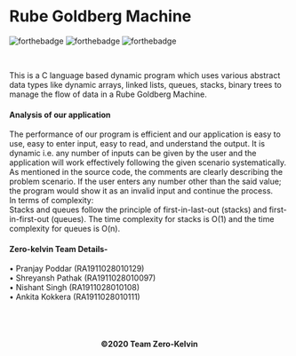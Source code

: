 <h1>Rube Goldberg Machine</h1>

  ![forthebadge](https://forthebadge.com/images/badges/built-with-love.svg)
  ![forthebadge](https://forthebadge.com/images/badges/uses-brains.svg)
  ![forthebadge](https://forthebadge.com/images/badges/check-it-out.svg)
  
  <br>
  <p>This is a C language based dynamic program which uses various abstract data types like dynamic arrays, linked lists, queues, stacks, binary trees to manage the flow of data in a Rube Goldberg Machine. </p>
  <h4>Analysis of our application</h4>
The performance of our program is efficient and our application is easy to use, easy to enter input, easy to read, and understand the output. It is dynamic i.e. any number of inputs can be given by the user and the application will work effectively following the given scenario systematically. As mentioned in the source code, the comments are clearly describing the problem scenario. If the user enters any number other than the said value; the program would show it as an invalid input and continue the process.<br>
In terms of complexity:<br>
Stacks and queues follow the principle of first-in-last-out (stacks) and first-in-first-out (queues). The time complexity for stacks is O(1) and the time complexity for queues is O(n).
  
  <h4>Zero-kelvin Team Details-</h4>
  <p>
• Pranjay Poddar (RA1911028010129)<br>
• Shreyansh Pathak (RA1911028010097)<br>
• Nishant Singh (RA1911028010108)<br>
• Ankita Kokkera (RA1911028010111)<br>
</p>
  <br><br>
  <h4 align="center">
   ©2020 Team Zero-Kelvin
  </h4>
